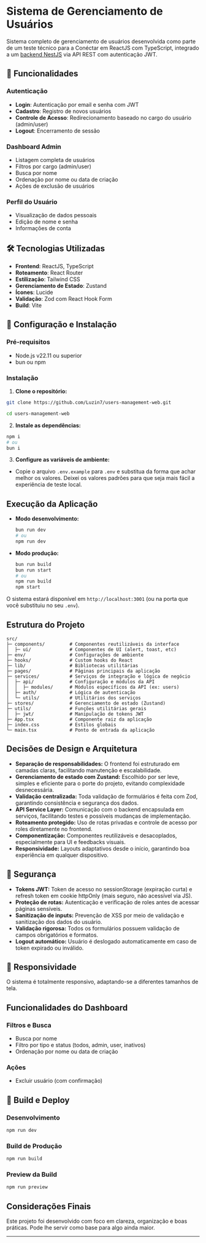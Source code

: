 # Sistema de Gerenciamento de Usuários

Sistema completo de gerenciamento de usuários desenvolvida como parte de um teste técnico para a Conéctar em ReactJS com TypeScript, integrado a um [backend NestJS](https://github.com/Luzin7/users-management.git) via API REST com autenticação JWT.

## 🚀 Funcionalidades

### Autenticação

- **Login**: Autenticação por email e senha com JWT
- **Cadastro**: Registro de novos usuários
- **Controle de Acesso**: Redirecionamento baseado no cargo do usuário (admin/user)
- **Logout**: Encerramento de sessão

### Dashboard Admin

- Listagem completa de usuários
- Filtros por cargo (admin/user)
- Busca por nome
- Ordenação por nome ou data de criação
- Ações de exclusão de usuários

### Perfil do Usuário

- Visualização de dados pessoais
- Edição de nome e senha
- Informações de conta

## 🛠️ Tecnologias Utilizadas

- **Frontend**: ReactJS, TypeScript
- **Roteamento**: React Router
- **Estilização**: Tailwind CSS
- **Gerenciamento de Estado**: Zustand
- **Ícones**: Lucide
- **Validação**: Zod com React Hook Form
- **Build**: Vite

## 🔧 Configuração e Instalação

### Pré-requisitos

- Node.js v22.11 ou superior
- bun ou npm

### Instalação

1. **Clone o repositório:**

```bash
git clone https://github.com/Luzin7/users-management-web.git

cd users-management-web
```

2. **Instale as dependências:**

```bash
npm i
# ou
bun i
```

3. **Configure as variáveis de ambiente:**

- Copie o arquivo `.env.example` para `.env` e substitua da forma que achar melhor os valores. Deixei os valores padrões para que seja mais fácil a experiência de teste local.

## Execução da Aplicação

- **Modo desenvolvimento:**

  ```bash
  bun run dev
  # ou
  npm run dev
  ```

- **Modo produção:**

  ```bash
  bun run build
  bun run start
  # ou
  npm run build
  npm start
  ```

O sistema estará disponível em `http://localhost:3001` (ou na porta que você substituiu no seu `.env`).

## Estrutura do Projeto

```
src/
├─ components/         # Componentes reutilizáveis da interface
│  ├─ ui/              # Componentes de UI (alert, toast, etc)
├─ env/                # Configurações de ambiente
├─ hooks/              # Custom hooks do React
├─ lib/                # Bibliotecas utilitárias
├─ pages/              # Páginas principais da aplicação
├─ services/           # Serviços de integração e lógica de negócio
│  ├─ api/             # Configuração e módulos da API
│  │  ├─ modules/      # Módulos específicos da API (ex: users)
│  ├─ auth/            # Lógica de autenticação
│  └─ utils/           # Utilitários dos serviços
├─ stores/             # Gerenciamento de estado (Zustand)
├─ utils/              # Funções utilitárias gerais
│  ├─ jwt/             # Manipulação de tokens JWT
├─ App.tsx             # Componente raiz da aplicação
├─ index.css           # Estilos globais
└─ main.tsx            # Ponto de entrada da aplicação

```

## Decisões de Design e Arquitetura

- **Separação de responsabilidades:** O frontend foi estruturado em camadas claras, facilitando manutenção e escalabilidade.
- **Gerenciamento de estado com Zustand:** Escolhido por ser leve, simples e eficiente para o porte do projeto, evitando complexidade desnecessária.
- **Validação centralizada:** Toda validação de formulários é feita com Zod, garantindo consistência e segurança dos dados.
- **API Service Layer:** Comunicação com o backend encapsulada em serviços, facilitando testes e possíveis mudanças de implementação.
- **Roteamento protegido:** Uso de rotas privadas e controle de acesso por roles diretamente no frontend.
- **Componentização:** Componentes reutilizáveis e desacoplados, especialmente para UI e feedbacks visuais.
- **Responsividade:** Layouts adaptativos desde o início, garantindo boa experiência em qualquer dispositivo.

## 🔐 Segurança

- **Tokens JWT:** Token de acesso no sessionStorage (expiração curta) e refresh token em cookie httpOnly (mais seguro, não acessível via JS).
- **Proteção de rotas:** Autenticação e verificação de roles antes de acessar páginas sensíveis.
- **Sanitização de inputs:** Prevenção de XSS por meio de validação e sanitização dos dados do usuário.
- **Validação rigorosa:** Todos os formulários possuem validação de campos obrigatórios e formatos.
- **Logout automático:** Usuário é deslogado automaticamente em caso de token expirado ou inválido.

## 📱 Responsividade

O sistema é totalmente responsivo, adaptando-se a diferentes tamanhos de tela.

## Funcionalidades do Dashboard

### Filtros e Busca

- Busca por nome
- Filtro por tipo e status (todos, admin, user, inativos)
- Ordenação por nome ou data de criação

### Ações

- Excluir usuário (com confirmação)

## 🚀 Build e Deploy

### Desenvolvimento

```bash
npm run dev
```

### Build de Produção

```bash
npm run build
```

### Preview da Build

```bash
npm run preview
```

## Considerações Finais

Este projeto foi desenvolvido com foco em clareza, organização e boas práticas. Pode lhe servir como base para algo ainda maior.

---
